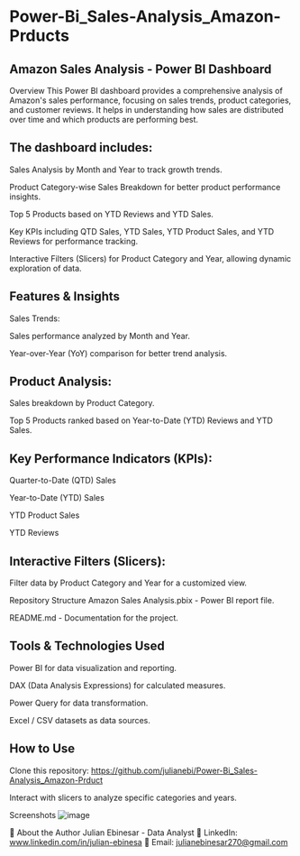 # Power-Bi_Sales-Analysis_Amazon-Prducts

## Amazon Sales Analysis - Power BI Dashboard
 Overview
This Power BI dashboard provides a comprehensive analysis of Amazon's sales performance, focusing on sales trends, product categories, and customer reviews. It helps in understanding how sales are distributed over time and which products are performing best.

## The dashboard includes:

Sales Analysis by Month and Year to track growth trends.

Product Category-wise Sales Breakdown for better product performance insights.

Top 5 Products based on YTD Reviews and YTD Sales.

Key KPIs including QTD Sales, YTD Sales, YTD Product Sales, and YTD Reviews for performance tracking.

Interactive Filters (Slicers) for Product Category and Year, allowing dynamic exploration of data.

## Features & Insights
Sales Trends:

Sales performance analyzed by Month and Year.

Year-over-Year (YoY) comparison for better trend analysis.

## Product Analysis:

Sales breakdown by Product Category.

Top 5 Products ranked based on Year-to-Date (YTD) Reviews and YTD Sales.

## Key Performance Indicators (KPIs):

Quarter-to-Date (QTD) Sales

Year-to-Date (YTD) Sales

YTD Product Sales

YTD Reviews

## Interactive Filters (Slicers):

Filter data by Product Category and Year for a customized view.

 Repository Structure
Amazon Sales Analysis.pbix - Power BI report file.

README.md - Documentation for the project.

## Tools & Technologies Used
Power BI for data visualization and reporting.

DAX (Data Analysis Expressions) for calculated measures.

Power Query for data transformation.

Excel / CSV datasets as data sources.

## How to Use
Clone this repository:
https://github.com/julianebi/Power-Bi_Sales-Analysis_Amazon-Prduct

Interact with slicers to analyze specific categories and years.

 Screenshots
  ![image](https://github.com/user-attachments/assets/34af8e10-2cd6-47e6-8673-061671c73f77)


📌 About the Author
Julian Ebinesar - Data Analyst
🔗 LinkedIn: www.linkedin.com/in/julian-ebinesa
📧 Email: julianebinesar270@gmail.com

